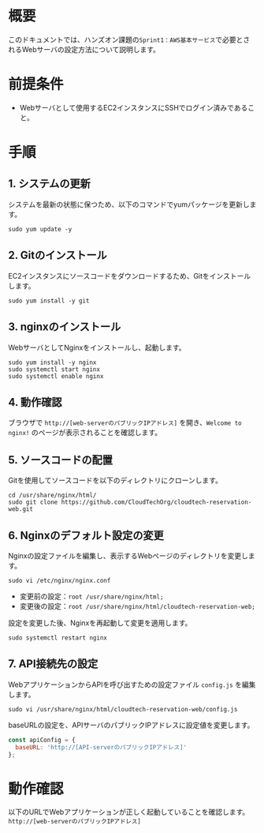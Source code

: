 # 概要
このドキュメントでは、ハンズオン課題の`Sprint1：AWS基本サービス`で必要とされるWebサーバの設定方法について説明します。

# 前提条件
- Webサーバとして使用するEC2インスタンスにSSHでログイン済みであること。

# 手順
## 1. システムの更新
システムを最新の状態に保つため、以下のコマンドでyumパッケージを更新します。
```shell
sudo yum update -y
```

## 2. Gitのインストール
EC2インスタンスにソースコードをダウンロードするため、Gitをインストールします。
```shell
sudo yum install -y git
```

## 3. nginxのインストール
WebサーバとしてNginxをインストールし、起動します。
```shell
sudo yum install -y nginx
sudo systemctl start nginx
sudo systemctl enable nginx
```

## 4. 動作確認
ブラウザで `http://[web-serverのパブリックIPアドレス]` を開き、`Welcome to nginx!` のページが表示されることを確認します。

## 5. ソースコードの配置
Gitを使用してソースコードを以下のディレクトリにクローンします。
```shell
cd /usr/share/nginx/html/
sudo git clone https://github.com/CloudTechOrg/cloudtech-reservation-web.git
```

## 6. Nginxのデフォルト設定の変更
Nginxの設定ファイルを編集し、表示するWebページのディレクトリを変更します。
```shell
sudo vi /etc/nginx/nginx.conf
```
- 変更前の設定：`root /usr/share/nginx/html;`
- 変更後の設定：`root /usr/share/nginx/html/cloudtech-reservation-web;`

設定を変更した後、Nginxを再起動して変更を適用します。
```shell
sudo systemctl restart nginx
```

## 7. API接続先の設定
WebアプリケーションからAPIを呼び出すための設定ファイル `config.js` を編集します。
```shell
sudo vi /usr/share/nginx/html/cloudtech-reservation-web/config.js
```
baseURLの設定を、APIサーバのパブリックIPアドレスに設定値を変更します。
```javascript
const apiConfig = {
  baseURL: 'http://[API-serverのパブリックIPアドレス]'
};
```

# 動作確認
以下のURLでWebアプリケーションが正しく起動していることを確認します。
`http://[web-serverのパブリックIPアドレス]`
